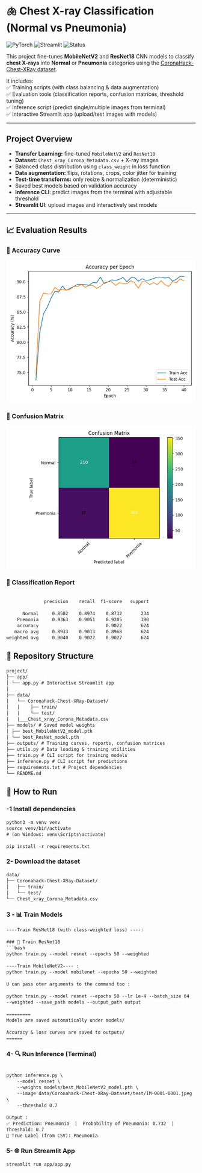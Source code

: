 # 🫁 Chest X-ray Classification (Normal vs Pneumonia)

![PyTorch](https://img.shields.io/badge/Deep%20Learning-PyTorch-blue?logo=pytorch)
![Streamlit](https://img.shields.io/badge/Deployed%20UI-Streamlit-red?logo=streamlit)
![Status](https://img.shields.io/badge/Status-Complete-brightgreen)

This project fine-tunes **MobileNetV2** and **ResNet18** CNN models to classify **chest X-rays** into **Normal** or **Pneumonia** categories using the [CoronaHack-Chest-XRay dataset](https://www.kaggle.com/praveengovi/coronahack-chest-xraydataset).

It includes:  
✅ Training scripts (with class balancing & data augmentation)  
✅ Evaluation tools (classification reports, confusion matrices, threshold tuning)  
✅ Inference script (predict single/multiple images from terminal)  
✅ Interactive Streamlit app (upload/test images with models)  

---

##  Project Overview

- **Transfer Learning:** fine-tuned `MobileNetV2` and `ResNet18`
- **Dataset:** `Chest_xray_Corona_Metadata.csv` + X-ray images
- Balanced class distribution using `class_weight` in loss function
- **Data augmentation:** flips, rotations, crops, color jitter for training  
- **Test-time transforms:** only resize & normalization (deterministic)
- Saved best models based on validation accuracy
- **Inference CLI**: predict images from the terminal with adjustable threshold  
- **Streamlit UI**: upload images and interactively test models

---


## 📈 Evaluation Results
### 🔹 Accuracy Curve
![Accuracy Curve](outputs/curves/ResNet/acc_curve.png)

### 🔹 Confusion Matrix
![Confusion Matrix](outputs/reports/ResNet/confusion_matrix.png)


### 🔹 Classification Report
```

              precision    recall  f1-score   support

      Normal     0.8502    0.8974    0.8732       234
    Pnemonia     0.9363    0.9051    0.9205       390
    accuracy                         0.9022       624
   macro avg     0.8933    0.9013    0.8968       624
weighted avg     0.9040    0.9022    0.9027       624
```

## 📂 Repository Structure
```
project/
├── app/
│ └── app.py # Interactive Streamlit app
│
├── data/
│   └── Coronahack-Chest-XRay-Dataset/
│   |    ├── train/          
│   |    └── test/
|   |___Chest_xray_Corona_Metadata.csv 
├── models/ # Saved model weights
│ ├── best_MobileNetV2_model.pth
│ └── best_ResNet_model.pth
├── outputs/ # Training curves, reports, confusion matrices
├── utils.py # Data loading & training utilities
├── train.py # CLI script for training models
├── inference.py # CLI script for predictions
├── requirements.txt # Project dependencies
└── README.md
```

## 🚀 How to Run

### -1 Install dependencies

```
python3 -m venv venv
source venv/bin/activate      
# (on Windows: venv\Scripts\activate)

pip install -r requirements.txt
```

### 2- Download the dataset
```    
data/
├── Coronahack-Chest-XRay-Dataset/
│   ├── train/
│   └── test/
└── Chest_xray_Corona_Metadata.csv
```

### 3  - 📊 Train Models

```  
----Train ResNet18 (with class-weighted loss) ----:

### 🔹 Train ResNet18 
```bash 
python train.py --model resnet --epochs 50 --weighted

----Train MobileNetV2---- : 
python train.py --model mobilenet --epochs 50 --weighted

U can pass oter arguments to the command too :

python train.py --model resnet --epochs 50 --lr 1e-4 --batch_size 64  --weighted --save_path models --output_path output 

=========
Models are saved automatically under models/

Accuracy & loss curves are saved to outputs/
====== 
``` 
###  4- 🔍 Run Inference (Terminal)
```

python inference.py \
    --model resnet \
    --weights models/best_MobileNetV2_model.pth \
    --image data/Coronahack-Chest-XRay-Dataset/test/IM-0001-0001.jpeg \
    --threshold 0.7

Output :  
✅ Prediction: Pneumonia  |  Probability of Pneumonia: 0.732  | Threshold: 0.7
🎯 True Label (from CSV): Pneumonia

``` 

### 5- 🌐 Run Streamlit App
```
streamlit run app/app.py
``` 





